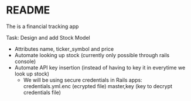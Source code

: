 # README

The is a financial tracking app

Task: Design and add Stock Model

- Attributes name, ticker_symbol and price
- Automate looking up stock (currently only possible through rails console)
- Automate API key insertion (instead of having to key it in everytime we look up stock)
  - We will be using secure credentials in Rails apps:
    credentials.yml.enc (ecrypted file)
    master,key (key to decrypt credentials file)
